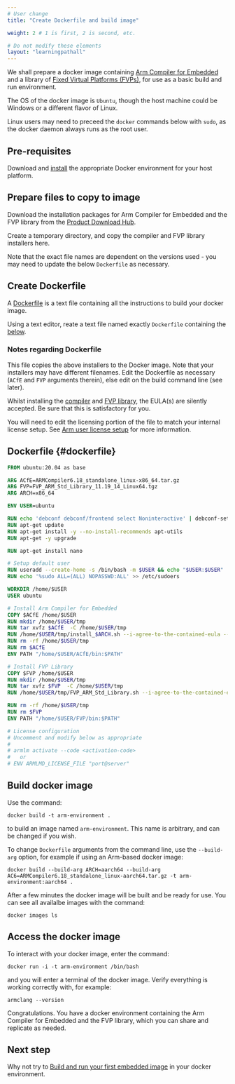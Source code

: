 ```yaml
---
# User change
title: "Create Dockerfile and build image"

weight: 2 # 1 is first, 2 is second, etc.

# Do not modify these elements
layout: "learningpathall"
---
```

We shall prepare a docker image containing [Arm Compiler for Embedded](https://developer.arm.com/Tools%20and%20Software/Arm%20Compiler%20for%20Embedded) and a library of [Fixed Virtual Platforms (FVPs)](https://developer.arm.com/Tools%20and%20Software/Fixed%20Virtual%20Platforms), for use as a basic build and run environment.

The OS of the docker image is `Ubuntu`, though the host machine could be Windows or a different flavor of Linux.

Linux users may need to preceed the `docker` commands below with `sudo`, as the docker daemon always runs as the root user.

## Pre-requisites

Download and [install](/install-tools/docker) the appropriate Docker environment for your host platform.

## Prepare files to copy to image

Download the installation packages for Arm Compiler for Embedded and the FVP library from the [Product Download Hub](https://developer.arm.com/downloads).

Create a temporary directory, and copy the compiler and FVP library installers here. 

Note that the exact file names are dependent on the versions used - you may need to update the below `Dockerfile` as necessary.

## Create Dockerfile

A [Dockerfile](https://docs.docker.com/engine/reference/builder/) is a text file containing all the instructions to build your docker image.

Using a text editor, reate a text file named exactly `Dockerfile` containing the [below](#dockerfile).

### Notes regarding Dockerfile

This file copies the above installers to the Docker image. Note that your installers may have different filenames. Edit the Dockerfile as necessary (`ACfE` and `FVP` arguments therein), else edit on the build command line (see later).

Whilst installing the [compiler](/install-tools/armclang) and [FVP library](/install-tools/fm#fvp), the EULA(s) are silently accepted. Be sure that this is satisfactory for you.

You will need to edit the licensing portion of the file to match your internal license setup. See [Arm user license setup](/install-tools/license) for more information.

## Dockerfile {#dockerfile}
```Dockerfile
FROM ubuntu:20.04 as base

ARG ACfE=ARMCompiler6.18_standalone_linux-x86_64.tar.gz
ARG FVP=FVP_ARM_Std_Library_11.19_14_Linux64.tgz
ARG ARCH=x86_64

ENV USER=ubuntu 

RUN echo 'debconf debconf/frontend select Noninteractive' | debconf-set-selections
RUN apt-get update 
RUN apt-get install -y --no-install-recommends apt-utils
RUN apt-get -y upgrade

RUN apt-get install nano

# Setup default user
RUN useradd --create-home -s /bin/bash -m $USER && echo "$USER:$USER" | chpasswd && adduser $USER sudo
RUN echo '%sudo ALL=(ALL) NOPASSWD:ALL' >> /etc/sudoers

WORKDIR /home/$USER
USER ubuntu

# Install Arm Compiler for Embedded
COPY $ACfE /home/$USER
RUN mkdir /home/$USER/tmp
RUN tar xvfz $ACfE  -C /home/$USER/tmp
RUN /home/$USER/tmp/install_$ARCH.sh --i-agree-to-the-contained-eula --no-interactive -q -f -d /home/$USER/ACfE
RUN rm -rf /home/$USER/tmp
RUN rm $ACfE
ENV PATH "/home/$USER/ACfE/bin:$PATH"

# Install FVP Library
COPY $FVP /home/$USER
RUN mkdir /home/$USER/tmp
RUN tar xvfz $FVP  -C /home/$USER/tmp
RUN /home/$USER/tmp/FVP_ARM_Std_Library.sh --i-agree-to-the-contained-eula --no-interactive -q -f -d /home/$USER/FVP

RUN rm -rf /home/$USER/tmp
RUN rm $FVP
ENV PATH "/home/$USER/FVP/bin:$PATH"

# License configuration
# Uncomment and modify below as appropriate
#
# armlm activate --code <activation-code>
#   or
# ENV ARMLMD_LICENSE_FILE "port@server"
```
## Build docker image
Use the command:
```console
docker build -t arm-environment .
```
to build an image named `arm-environment`. This name is arbitrary, and can be changed if you wish.

To change `Dockerfile` arguments from the command line, use the `--build-arg` option, for example if using an Arm-based docker image:
```console
docker build --build-arg ARCH=aarch64 --build-arg AC6=ARMCompiler6.18_standalone_linux-aarch64.tar.gz -t arm-environment:aarch64 .
```
After a few minutes the docker image will be built and be ready for use. You can see all availalbe images with the command:
```console
docker images ls
```
## Access the docker image
To interact with your docker image, enter the command:
```console
docker run -i -t arm-environment /bin/bash
```
and you will enter a terminal of the docker image. Verify everything is working correctly with, for example:
```console
armclang --version
```
Congratulations. You have a docker environment containing the Arm Compiler for Embedded and the FVP library, which you can share and replicate as needed.

## Next step

Why not try to [Build and run your first embedded image](../../bare-metal/) in your docker environment.
